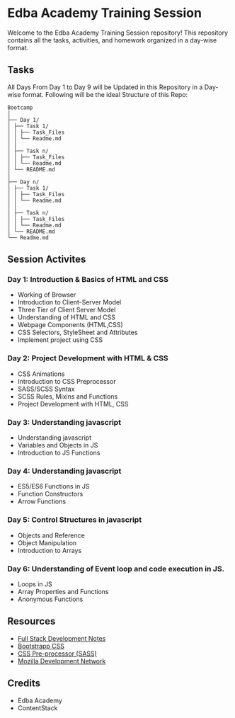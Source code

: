 
# Edba Academy Training Session

Welcome to the Edba Academy Training Session repository! This repository contains all the tasks, activities, and homework organized in a day-wise format.

## Tasks
All Days From Day  1 to Day 9 will be Updated in this Repository in a Day-wise format. Following will be the ideal Structure of this Repo:
```
Bootcamp
│
├── Day 1/
│ ├── Task 1/
│ │ ├── Task_Files
│ │ └── Readme.md
│ │
│ ├── Task n/
│ │ ├── Task_Files
│ │ └── Readme.md
│ └── README.md
│ 
├── Day n/
│ ├── Task 1/
│ │ ├── Task_Files
│ │ └── Readme.md
│ │
│ ├── Task n/
│ │ ├── Task_Files
│ │ └── Readme.md
│ └── README.md
└── Readme.md
```

## Session Activites

### Day 1: Introduction & Basics of HTML and CSS

- Working of Browser
- Introduction to Client-Server Model
- Three Tier of Client Server Model
- Understanding of HTML and CSS
- Webpage Components (HTML,CSS)
- CSS Selectors, StyleSheet and Attributes
- Implement project using CSS

### Day 2: Project Development with HTML & CSS

- CSS Animations
- Introduction to CSS Preprocessor
- SASS/SCSS Syntax
- SCSS Rules, Mixins and Functions  
- Project Development with HTML, CSS

### Day 3: Understanding javascript 

- Understanding javascript 
- Variables and Objects in JS
- Introduction to JS Functions

### Day 4: Understanding javascript

- ES5/ES6 Functions in JS
- Function Constructors
- Arrow Functions

### Day 5: Control Structures in javascript 

- Objects and Reference
- Object Manipulation
- Introduction to Arrays

### Day 6: Understanding of Event loop and code execution in JS. 

- Loops in JS
- Array Properties and Functions
- Anonymous Functions

## Resources

- [Full Stack Development Notes](https://10xtarun.github.io/mern-fullstack-notes/)
- [Bootstrapp CSS](https://getbootstrap.com/docs/4.1/getting-started/introduction/)
- [CSS Pre-processor (SASS)](https://sass-lang.com/documentation/)
- [Mozilla Development Network](https://developer.mozilla.org/en-US/docs/Web/JavaScript)

## Credits
- Edba Academy
- ContentStack

